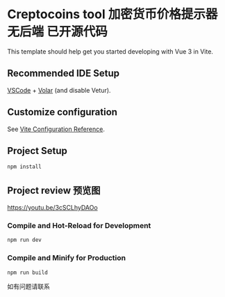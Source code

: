 # Creptocoins tool 加密货币价格提示器 无后端  已开源代码

This template should help get you started developing with Vue 3 in Vite.

## Recommended IDE Setup

[VSCode](https://code.visualstudio.com/) + [Volar](https://marketplace.visualstudio.com/items?itemName=Vue.volar) (and disable Vetur).

## Customize configuration

See [Vite Configuration Reference](https://vite.dev/config/).

## Project Setup

```sh
npm install
```
## Project review 预览图
https://youtu.be/3cSCLhyDAOo
### Compile and Hot-Reload for Development

```sh
npm run dev
```

### Compile and Minify for Production

```sh
npm run build
```

如有问题请联系 
